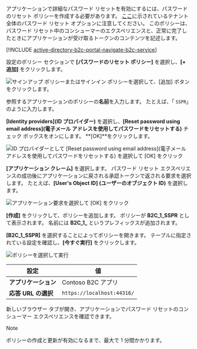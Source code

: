 アプリケーションで詳細なパスワード リセットを有効にするには、パスワードのリセット ポリシーを作成する必要があります。 [ここ](../articles/active-directory-b2c/active-directory-b2c-reference-sspr.md)に示されているテナント全体のパスワード リセット オプションに注意してください。 このポリシーは、パスワード リセット中のコンシューマーのエクスペリエンスと、正常に完了したときにアプリケーションが受け取るトークンのコンテンツを記述します。

[!INCLUDE [active-directory-b2c-portal-navigate-b2c-service](active-directory-b2c-portal-navigate-b2c-service.md)]

設定のポリシー セクションで **[パスワードのリセット ポリシー]** を選択し、**[+ 追加]** をクリックします。

![サインアップ ポリシーまたはサインイン ポリシーを選択して、[追加] ボタンをクリックします。](media/active-directory-b2c-create-password-reset-policy/add-b2c-password-reset-policy.png)

参照するアプリケーションのポリシーの**名前**を入力します。 たとえば、「 `SSPR`」のように入力します。

**[Identity providers]\(ID プロバイダー\)** を選択し、**[Reset password using email address]\(電子メール アドレスを使用してパスワードをリセットする\)** チェック ボックスをオンにします。 **[OK]**をクリックします。

![ID プロバイダーとして [Reset password using email address]\(電子メール アドレスを使用してパスワードをリセットする\) を選択して [OK] をクリック](media/active-directory-b2c-create-password-reset-policy/add-b2c-password-reset-identity-providers.png)

**[アプリケーション クレーム]** を選択します。 パスワード リセット エクスペリエンスの成功後にアプリケーションに戻される承認トークンで返される要求を選択します。 たとえば、**[User's Object ID] (ユーザーのオブジェクト ID)** を選択します。

![アプリケーション要求を選択して [OK] をクリック](media/active-directory-b2c-create-password-reset-policy/add-b2c-password-reset-application-claims.png)

**[作成]** をクリックして、ポリシーを追加します。 ポリシーが **B2C_1_SSPR** として表示されます。 名前には **B2C_1_** というプレフィックスが追加されます。

**[B2C_1_SSPR]** を選択することによってポリシーを開きます。 テーブルに指定されている設定を確認し、**[今すぐ実行]** をクリックします。

![ポリシーを選択して実行](media/active-directory-b2c-create-password-reset-policy/run-b2c-password-reset-policy.png)

| 設定      | 値  |
| ------------ | ------ |
| **アプリケーション** | Contoso B2C アプリ |
| **応答 URL の選択** | `https://localhost:44316/` |

新しいブラウザー タブが開き、アプリケーションでパスワード リセットのコンシューマー エクスペリエンスを確認できます。

> [!NOTE]
> ポリシーの作成と更新が有効になるまで、最大で 1 分間かかります。
>
